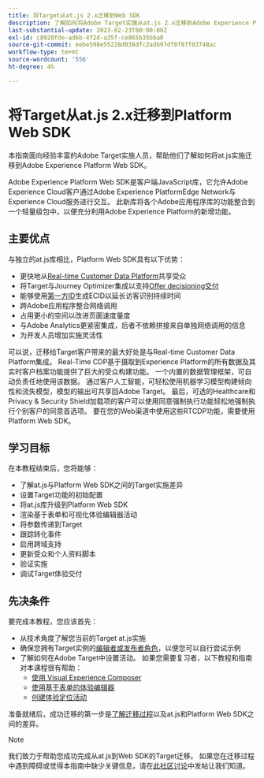 ```yaml
---
title: 将Target从at.js 2.x迁移到Web SDK
description: 了解如何将Adobe Target实施从at.js 2.x迁移到Adobe Experience Platform Web SDK。 主题包括加载JavaScript库、发送参数、渲染活动以及其他值得注意的标注。
last-substantial-update: 2023-02-23T00:00:00Z
exl-id: c8920fde-ad6b-4f2d-a35f-ce865b35bba0
source-git-commit: eebe598e55228d038dfc2adb97df0f8ff03748ac
workflow-type: tm+mt
source-wordcount: '556'
ht-degree: 4%

---
```


# 将Target从at.js 2.x迁移到Platform Web SDK

本指南面向经验丰富的Adobe Target实施人员，帮助他们了解如何将at.js实施迁移到Adobe Experience Platform Web SDK。

Adobe Experience Platform Web SDK是客户端JavaScript库，它允许Adobe Experience Cloud客户通过Adobe Experience PlatformEdge Network与Experience Cloud服务进行交互。 此新库将各个Adobe应用程序库的功能整合到一个轻量级包中，以便充分利用Adobe Experience Platform的新增功能。

## 主要优点

与独立的at.js库相比，Platform Web SDK具有以下优势：

* 更快地从[Real-time Customer Data Platform](https://experienceleague.adobe.com/docs/platform-learn/tutorials/experience-cloud/next-hit-personalization.html?lang=zh-Hans)共享受众
* 将Target与Journey Optimizer集成以支持[Offer decisioning交付](https://experienceleague.adobe.com/docs/target/using/integrate/ajo/offer-decision.html)
* 能够使用[第一方ID](https://experienceleague.adobe.com/docs/platform-learn/data-collection/edge-network/generate-first-party-device-ids.html?lang=zh-Hans)生成ECID以延长访客识别持续时间
* 跨Adobe应用程序整合网络调用
* 占用更小的空间以改进页面速度量度
* 与Adobe Analytics更紧密集成，后者不依赖拼接来自单独网络调用的信息
* 为开发人员增加实施灵活性

可以说，迁移给Target客户带来的最大好处是与Real-time Customer Data Platform集成。 Real-Time CDP基于摄取到Experience Platform的所有数据及其实时客户档案功能提供了巨大的受众构建功能。 一个内置的数据管理框架，可自动负责任地使用该数据。 通过客户人工智能，可轻松使用机器学习模型构建倾向性和流失模型，模型的输出可共享回Adobe Target。 最后，可选的Healthcare和Privacy &amp; Security Shield加载项的客户可以使用同意强制执行功能轻松地强制执行个别客户的同意首选项。 要在您的Web渠道中使用这些RTCDP功能，需要使用Platform Web SDK。

## 学习目标

在本教程结束后，您将能够：

* 了解at.js与Platform Web SDK之间的Target实施差异
* 设置Target功能的初始配置
* 将at.js库升级到Platform Web SDK
* 渲染基于表单和可视化体验编辑器活动
* 将参数传递到Target
* 跟踪转化事件
* 启用跨域支持
* 更新受众和个人资料脚本
* 验证实施
* 调试Target体验交付


## 先决条件

要完成本教程，您应该首先：

* 从技术角度了解您当前的Target at.js实施
* 确保您拥有Target实例的[编辑者或发布者角色](https://experienceleague.adobe.com/docs/target/using/administer/manage-users/enterprise/properties-overview.html#section_8C425E43E5DD4111BBFC734A2B7ABC80)，以便您可以自行尝试示例
* 了解如何在Adobe Target中设置活动。 如果您需要复习者，以下教程和指南对本课程很有帮助：
   * [使用 Visual Experience Composer](https://experienceleague.adobe.com/docs/target-learn/tutorials/experiences/use-the-visual-experience-composer.html)
   * [使用基于表单的体验编辑器](https://experienceleague.adobe.com/docs/target-learn/tutorials/experiences/use-the-form-based-experience-composer.html)
   * [创建体验定位活动](https://experienceleague.adobe.com/docs/target-learn/tutorials/activities/create-experience-targeting-activities.html)

准备就绪后，成功迁移的第一步是[了解迁移过程](migration-overview.md)以及at.js和Platform Web SDK之间的差异。

>[!NOTE]
>
>我们致力于帮助您成功完成从at.js到Web SDK的Target迁移。 如果您在迁移过程中遇到障碍或觉得本指南中缺少关键信息，请在[此社区讨论](https://experienceleaguecommunities.adobe.com/t5/adobe-experience-platform-data/tutorial-discussion-migrate-target-from-at-js-to-web-sdk/m-p/575587#M463)中发帖让我们知道。
